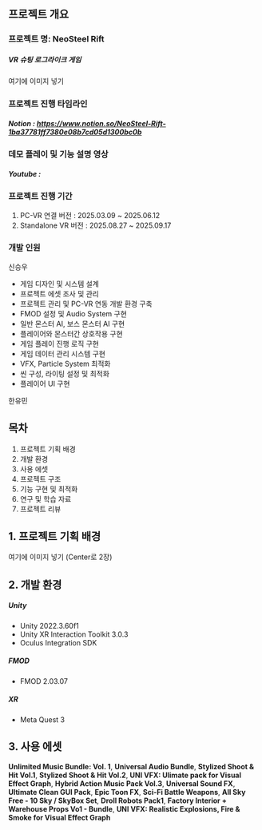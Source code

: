 ## 프로젝트 개요
### 프로젝트 명: NeoSteel Rift
##### VR 슈팅 로그라이크 게임

여기에 이미지 넣기

### 프로젝트 진행 타임라인
##### Notion : https://www.notion.so/NeoSteel-Rift-1ba37781ff7380e08b7cd05d1300bc0b

### 데모 플레이 및 기능 설명 영상
##### Youtube :

### 프로젝트 진행 기간
1. PC-VR 연결 버전 : 2025.03.09 ~ 2025.06.12
2. Standalone VR 버전 : 2025.08.27 ~ 2025.09.17

### 개발 인원
신승우
- 게임 디자인 및 시스템 설계
- 프로젝트 에셋 조사 및 관리
- 프로젝트 관리 및 PC-VR 연동 개발 환경 구축
- FMOD 설정 및 Audio System 구현
- 일반 몬스터 AI, 보스 몬스터 AI 구현
- 플레이어와 몬스터간 상호작용 구현
- 게임 플레이 진행 로직 구현
- 게임 데이터 관리 시스템 구현
- VFX, Particle System 최적화
- 씬 구성, 라이팅 설정 및 최적화
- 플레이어 UI 구현

한유민

## 목차
1. 프로젝트 기획 배경
2. 개발 환경
3. 사용 에셋
4. 프로젝트 구조
5. 기능 구현 및 최적화
6. 연구 및 학습 자료
7. 프로젝트 리뷰


## 1. 프로젝트 기획 배경
여기에 이미지 넣기 (Center로 2장)
## 2. 개발 환경
##### Unity
- Unity 2022.3.60f1
- Unity XR Interaction Toolkit 3.0.3
- Oculus Integration SDK
  
##### FMOD
- FMOD 2.03.07

##### XR
- Meta Quest 3

## 3. 사용 에셋
**Unlimited Music Bundle: Vol. 1**,     **Universal Audio Bundle**,     **Stylized Shoot & Hit Vol.1**,     **Stylized Shoot & Hit Vol.2**,     **UNI VFX: Ulimate pack for Visual Effect Graph**,     **Hybrid Action Music Pack Vol.3**,     **Universal Sound FX**,     **Ultimate Clean GUI Pack**,      **Epic Toon FX**,     **Sci-Fi Battle Weapons**,     **All Sky Free - 10 Sky / SkyBox Set**,     **Droll Robots Pack1**,     **Factory Interior + Warehouse Props Vo1 - Bundle**,     **UNI VFX: Realistic Explosions, Fire & Smoke for Visual Effect Graph**
